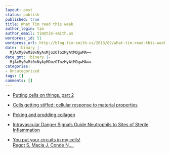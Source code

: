 ```yaml
---
layout: post
status: publish
published: true
title: What Tim read this week
author_login: tim
author_email: tim@tim-smith.us
wordpress_id: 51
wordpress_url: http://blog.tim-smith.us/2013/02/what-tim-read-this-week/
date: !binary |-
  MjAxMy0wMi0xNyAxMjozOTozMyAtMDgwMA==
date_gmt: !binary |-
  MjAxMy0wMi0xNyAyMDozOTozMyAtMDgwMA==
categories:
- Uncategorized
tags: []
comments: []
---
```

<ul class="scrd_digest">
<li><a href="http://timreadthis.tumblr.com/post/43267882012" rel="external">Putting cells on things, part 2</a><br />
</li></p>
<li><a href="http://timreadthis.tumblr.com/post/43212731365" rel="external">Cells getting stiffed: cellular response to material properties</a><br />
</li></p>
<li><a href="http://timreadthis.tumblr.com/post/41885594797" rel="external">Poking and prodding collagen</a><br />
</li></p>
<li><a href="http://timreadthis.tumblr.com/post/2823753688" rel="external">Intravascular Danger Signals Guide Neutrophils to Sites of Sterile Inflammation</a><br />
</li></p>
<li><a href="http://timreadthis.tumblr.com/post/2770331969" rel="external">You put your circuits in my cells!<br />
Regot S, Macia J, Conde N,...</a><br />
</li><br />
</ul></p>
